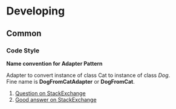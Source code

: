 # Developing
## Common
### Code Style
**Name convention for Adapter Pattern**  
  
Adapter to convert instance of class Cat to instance of class *Dog*.  
Fine name is **DogFromCatAdapter** or **DogFromCat**.  

1. [Question on StackExchange](https://softwareengineering.stackexchange.com/questions/361777/how-to-name-different-components-in-adapter-pattern)  
2. [Good answer on StackExchange](https://softwareengineering.stackexchange.com/a/361798)
